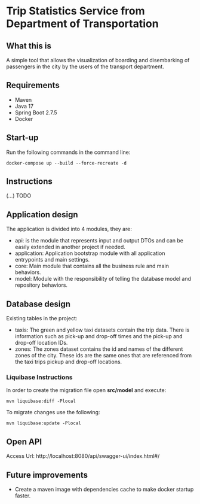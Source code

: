 # **Trip Statistics Service from Department of Transportation**

## **What this is**

A simple tool that allows the visualization of boarding and disembarking of passengers in the city by the users of the
transport department.

## **Requirements**

- Maven
- Java 17
- Spring Boot 2.7.5
- Docker

## **Start-up**

Run the following commands in the command line:

```
docker-compose up --build --force-recreate -d
```

## **Instructions**

(...) TODO

## Application design

The application is divided into 4 modules, they are:

- api: is the module that represents input and output DTOs and can be easily extended in another project if needed.
- application: Application bootstrap module with all application entrypoints and main settings.
- core: Main module that contains all the business rule and main behaviors.
- model: Module with the responsibility of telling the database model and repository behaviors.

## Database design

Existing tables in the project:

- taxis: The green and yellow taxi datasets contain the trip data. There is information such as pick-up and drop-off
  times and the pick-up and drop-off location IDs.
- zones: The zones dataset contains the id and names of the different zones of the city. These ids are the same ones
  that are referenced from the taxi trips pickup and drop-off locations.

### Liquibase Instructions

In order to create the migration file open **src/model** and execute:

```
mvn liquibase:diff -Plocal
```

To migrate changes use the following:

```
mvn liquibase:update -Plocal 
```

## Open API

Access Url: http://localhost:8080/api/swagger-ui/index.html#/

## Future improvements

- Create a maven image with dependencies cache to make docker startup faster.